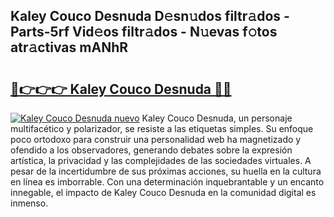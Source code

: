 ## Kaley Couco Desnuda D𝚎sn𝚞dos filtr𝚊dos - Parts-5rf Vid𝚎os filtr𝚊dos - N𝚞evas f𝚘tos atr𝚊ctivas mANhR

# <h2><a href="http://mbcmuh.tromn.icu/?c=Kaley+Couco+Desnuda">🔗👉👉👉 Kaley Couco Desnuda 🔗🔗</a></h2>

[![Kaley Couco Desnuda nuevo](https://i.imgur.com/pEAQMta.gif)](http://mbcmuh.tromn.icu/?c=Kaley+Couco+Desnuda)
Kaley Couco Desnuda, un personaje multifacético y polarizador, se resiste a las etiquetas simples. Su enfoque poco ortodoxo para construir una personalidad web ha magnetizado y ofendido a los observadores, generando debates sobre la expresión artística, la privacidad y las complejidades de las sociedades virtuales. A pesar de la incertidumbre de sus próximas acciones, su huella en la cultura en línea es imborrable. Con una determinación inquebrantable y un encanto innegable, el impacto de Kaley Couco Desnuda en la comunidad digital es inmenso.
